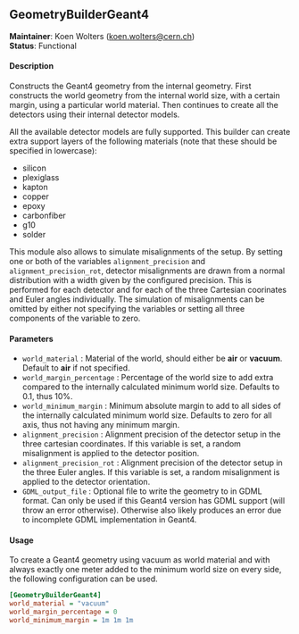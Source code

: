 ## GeometryBuilderGeant4
**Maintainer**: Koen Wolters (<koen.wolters@cern.ch>)  
**Status**: Functional  

#### Description
Constructs the Geant4 geometry from the internal geometry. First constructs the world geometry from the internal world size, with a certain margin, using a particular world material. Then continues to create all the detectors using their internal detector models.

All the available detector models are fully supported. This builder can create extra support layers of the following materials (note that these should be specified in lowercase):

* silicon
* plexiglass
* kapton
* copper
* epoxy
* carbonfiber
* g10
* solder

This module also allows to simulate misalignments of the setup. By setting one or both of the variables `alignment_precision` and `alignment_precision_rot`, detector misalignments are drawn from a normal distribution with a width given by the configured precision. This is performed for each detector and for each of the three Cartesian coorinates and Euler angles individually. The simulation of misalignments can be omitted by either not specifying the variables or setting all three components of the variable to zero.

#### Parameters
* `world_material` : Material of the world, should either be **air** or **vacuum**. Default to **air** if not specified.
* `world_margin_percentage` : Percentage of the world size to add extra compared to the internally calculated minimum world size. Defaults to 0.1, thus 10%.
* `world_minimum_margin` : Minimum absolute margin to add to all sides of the internally calculated minimum world size. Defaults to zero for all axis, thus not having any minimum margin.
* `alignment_precision` : Alignment precision of the detector setup in the three cartesian coordinates. If this variable is set, a random misalignment is applied to the detector position.
* `alignment_precision_rot` : Alignment precision of the detector setup in the three Euler angles. If this variable is set, a random misalignment is applied to the detector orientation.
* `GDML_output_file` : Optional file to write the geometry to in GDML format. Can only be used if this Geant4 version has GDML support (will throw an error otherwise). Otherwise also likely produces an error due to incomplete GDML implementation in Geant4.

#### Usage
To create a Geant4 geometry using vacuum as world material and with always exactly one meter added to the minimum world size on every side, the following configuration can be used.

```ini
[GeometryBuilderGeant4]
world_material = "vacuum"
world_margin_percentage = 0
world_minimum_margin = 1m 1m 1m
```
